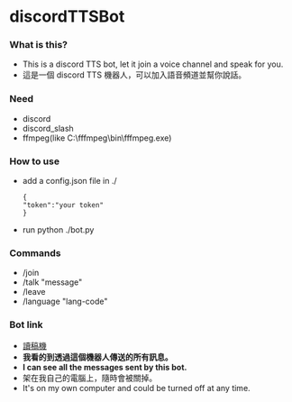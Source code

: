 # discordTTSBot

### What is this?
- This is a discord TTS bot, let it join a voice channel and  speak for you.
- 這是一個 discord TTS 機器人，可以加入語音頻道並幫你說話。

### Need
- discord
- discord_slash
- ffmpeg(like C:\fffmpeg\bin\fffmpeg.exe)

### How to use

- add a config.json file in ./
  ```
  {
  "token":"your token"
  }
  ```
- run python ./bot.py

### Commands
- /join
- /talk "message"
- /leave 
- /language "lang-code"

### Bot link
- [讀稿機](https://discord.com/api/oauth2/authorize?client_id=949268140267806743&permissions=2150639616&scope=bot%20applications.commands)
- **我看的到透過這個機器人傳送的所有訊息。**
- **I can see all the messages sent by this bot.**
- 架在我自己的電腦上，隨時會被關掉。
- It's on my own computer and could be turned off at any time.
  
